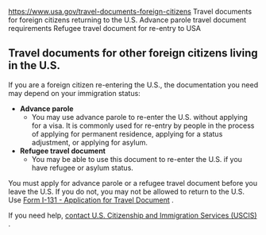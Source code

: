 

https://www.usa.gov/travel-documents-foreign-citizens
Travel documents for foreign citizens returning to the U.S.
Advance parole travel document requirements
Refugee travel document for re-entry to USA

**Travel documents for other foreign citizens living in the U.S.**
------------------------------------------------------------------

If you are a foreign citizen re-entering the U.S., the documentation you need may depend on your immigration status:

* **Advance parole**
  - You may use advance parole to re-enter the U.S. without applying for a visa. It is commonly used for re-entry by people in the process of applying for permanent residence, applying for a status adjustment, or applying for asylum.
* **Refugee travel document**
  - You may be able to use this document to re-enter the U.S. if you have refugee or asylum status.

You must apply for advance parole or a refugee travel document before you leave the U.S. If you do not, you may not be allowed to return to the U.S. Use
[Form I-131 - Application for Travel Document](https://www.uscis.gov/i-131)
.

If you need help,
[contact U.S. Citizenship and Immigration Services (USCIS)](https://www.uscis.gov/about-us/contact-us)
.
